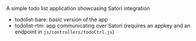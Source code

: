 A simple todo list application showcasing Satori integration

* todolist-bare: basic version of the app
* todolist-rtm: app communicating over Satori (requires an appkey and an endpoint in `js/controllers/todoCtrl.js`)
